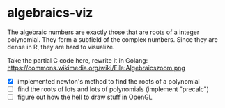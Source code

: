# algebraics-viz

The algebraic numbers are exactly those that are roots of a integer polynomial. They form a subfield of the complex numbers. Since they are dense in R, they are hard to visualize.

Take the partial C code here, rewrite it in Golang: https://commons.wikimedia.org/wiki/File:Algebraicszoom.png

- [x] implemented newton's method to find the roots of a polynomial
- [ ] find the roots of lots and lots of polynomials (implement "precalc")
- [ ] figure out how the hell to draw stuff in OpenGL
